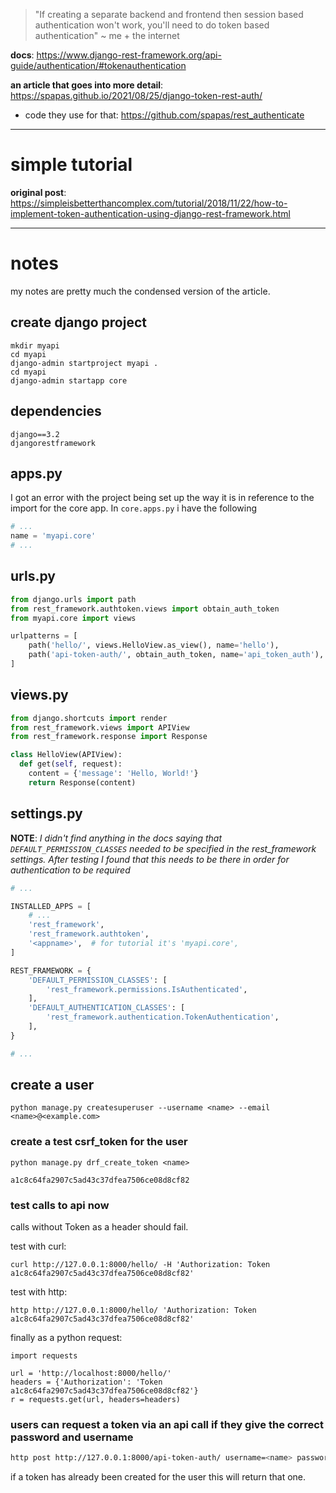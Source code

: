 > "If creating a separate backend and frontend then session based authentication won't work, you'll need to do token based authentication" ~ me + the internet

**docs**: https://www.django-rest-framework.org/api-guide/authentication/#tokenauthentication

**an article that goes into more detail**: https://spapas.github.io/2021/08/25/django-token-rest-auth/

- code they use for that: https://github.com/spapas/rest_authenticate

-----

# simple tutorial

**original post**: https://simpleisbetterthancomplex.com/tutorial/2018/11/22/how-to-implement-token-authentication-using-django-rest-framework.html

-----

# notes

my notes are pretty much the condensed version of the article.

## create django project

	mkdir myapi
	cd myapi
	django-admin startproject myapi .
	cd myapi
	django-admin startapp core

## dependencies

	django==3.2
	djangorestframework

## apps.py

I got an error with the project being set up the way it is in reference to the import for the core app.  In `core.apps.py` i have the following

```python
# ...
name = 'myapi.core'
# ...
```

## urls.py

```python
from django.urls import path
from rest_framework.authtoken.views import obtain_auth_token 
from myapi.core import views

urlpatterns = [
    path('hello/', views.HelloView.as_view(), name='hello'),
    path('api-token-auth/', obtain_auth_token, name='api_token_auth'),
]
```

## views.py

```python
from django.shortcuts import render
from rest_framework.views import APIView
from rest_framework.response import Response

class HelloView(APIView):
  def get(self, request):
    content = {'message': 'Hello, World!'}
    return Response(content)
```
	
## settings.py

**NOTE**: _I didn't find anything in the docs saying that `DEFAULT_PERMISSION_CLASSES` needed to be specified in the rest_framework settings.  After testing I found that this needs to be there in order for authentication to be required_

```python
# ...

INSTALLED_APPS = [
	# ...
	'rest_framework',
	'rest_framework.authtoken',
	'<appname>',  # for tutorial it's 'myapi.core',
]

REST_FRAMEWORK = {
    'DEFAULT_PERMISSION_CLASSES': [
        'rest_framework.permissions.IsAuthenticated',
    ],
    'DEFAULT_AUTHENTICATION_CLASSES': [
        'rest_framework.authentication.TokenAuthentication',
    ],
}

# ...

```

## create a user

	python manage.py createsuperuser --username <name> --email <name>@<example.com>

### create a test csrf_token for the user

	python manage.py drf_create_token <name>
	
	a1c8c64fa2907c5ad43c37dfea7506ce08d8cf82

### test calls to api now

calls without Token as a header should fail.

test with curl:

	curl http://127.0.0.1:8000/hello/ -H 'Authorization: Token a1c8c64fa2907c5ad43c37dfea7506ce08d8cf82'
	
test with http: 

	http http://127.0.0.1:8000/hello/ 'Authorization: Token a1c8c64fa2907c5ad43c37dfea7506ce08d8cf82'

finally as a python request:

	import requests
	
	url = 'http://localhost:8000/hello/'
	headers = {'Authorization': 'Token a1c8c64fa2907c5ad43c37dfea7506ce08d8cf82'}
	r = requests.get(url, headers=headers)

### users can request a token via an api call if they give the correct password and username

```bash
http post http://127.0.0.1:8000/api-token-auth/ username=<name> password=<pass>
```

if a token has already been created for the user this will return that one.